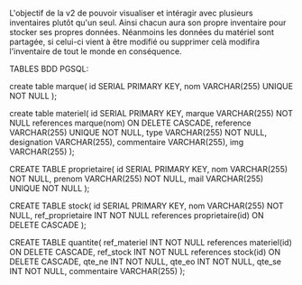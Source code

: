 L'objectif de la v2 de pouvoir visualiser et intéragir avec plusieurs inventaires plutôt qu'un seul.
Ainsi chacun aura son propre inventaire pour stocker ses propres données.
Néanmoins les données du matériel sont partagée, si celui-ci vient à être modifié ou supprimer celà modifira l'inventaire de tout le monde en conséquence.

TABLES BDD PGSQL:

create table marque(
id SERIAL PRIMARY KEY,
nom VARCHAR(255) UNIQUE NOT NULL
);

create table materiel(
id SERIAL PRIMARY KEY,
marque VARCHAR(255) NOT NULL references marque(nom) ON DELETE CASCADE,
reference VARCHAR(255) UNIQUE NOT NULL,
type VARCHAR(255) NOT NULL,
designation VARCHAR(255),
commentaire VARCHAR(255),
img VARCHAR(255)
);

CREATE TABLE proprietaire(
id SERIAL PRIMARY KEY,
nom VARCHAR(255) NOT NULL,
prenom VARCHAR(255) NOT NULL,
mail VARCHAR(255) UNIQUE NOT NULL
);

CREATE TABLE stock(
id SERIAL PRIMARY KEY,
nom VARCHAR(255) NOT NULL,
ref_proprietaire INT NOT NULL references proprietaire(id) ON DELETE CASCADE
);

CREATE TABLE quantite(
ref_materiel INT NOT NULL references materiel(id) ON DELETE CASCADE,
ref_stock INT NOT NULL references stock(id) ON DELETE CASCADE,
qte_ne INT NOT NULL,
qte_eo INT NOT NULL,
qte_se INT NOT NULL,
commentaire VARCHAR(255)
);